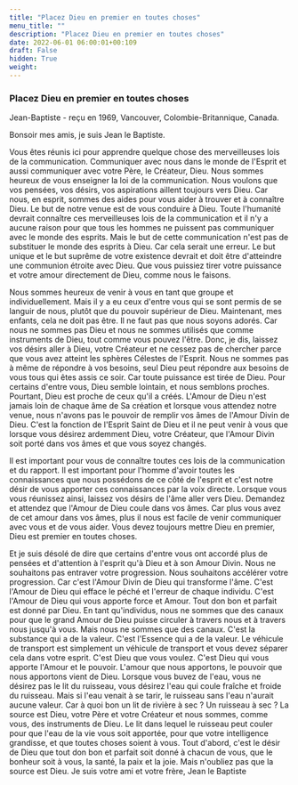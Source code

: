 ```yaml
---
title: "Placez Dieu en premier en toutes choses"
menu_title: ""
description: "Placez Dieu en premier en toutes choses"
date: 2022-06-01 06:00:01+00:109
draft: False
hidden: True
weight:
---
```

### Placez Dieu en premier en toutes choses

Jean-Baptiste - reçu en 1969, Vancouver, Colombie-Britannique, Canada.

Bonsoir mes amis, je suis Jean le Baptiste.

Vous êtes réunis ici pour apprendre quelque chose des merveilleuses lois de la communication. Communiquer avec nous dans le monde de l'Esprit et aussi communiquer avec votre Père, le Créateur, Dieu. Nous sommes heureux de vous enseigner la loi de la communication. Nous voulons que vos pensées, vos désirs, vos aspirations aillent toujours vers Dieu. Car nous, en esprit, sommes des aides pour vous aider à trouver et à connaître Dieu. Le but de notre venue est de vous conduire à Dieu. Toute l'humanité devrait connaître ces merveilleuses lois de la communication et il n'y a aucune raison pour que tous les hommes ne puissent pas communiquer avec le monde des esprits. Mais le but de cette communication n'est pas de substituer le monde des esprits à Dieu. Car cela serait une erreur. Le but unique et le but suprême de votre existence devrait et doit être d'atteindre une communion étroite avec Dieu. Que vous puissiez tirer votre puissance et votre amour directement de Dieu, comme nous le faisons. 

Nous sommes heureux de venir à vous en tant que groupe et individuellement. Mais il y a eu ceux d'entre vous qui se sont permis de se languir de nous, plutôt que du pouvoir supérieur de Dieu. Maintenant, mes enfants, cela ne doit pas être. Il ne faut pas que nous soyons adorés. Car nous ne sommes pas Dieu et nous ne sommes utilisés que comme instruments de Dieu, tout comme vous pouvez l'être. Donc, je dis, laissez vos désirs aller à Dieu, votre Créateur et ne cessez pas de chercher parce que vous avez atteint les sphères Célestes de l'Esprit. Nous ne sommes pas à même de répondre à vos besoins, seul Dieu peut répondre aux besoins de vous tous qui êtes assis ce soir. Car toute puissance est tirée de Dieu. Pour certains d'entre vous, Dieu semble lointain, et nous semblons proches. Pourtant, Dieu est proche de ceux qu'il a créés. L'Amour de Dieu n'est jamais loin de chaque âme de Sa création et lorsque vous attendez notre venue, nous n'avons pas le pouvoir de remplir vos âmes de l'Amour Divin de Dieu. C'est la fonction de l'Esprit Saint de Dieu et il ne peut venir à vous que lorsque vous désirez ardemment Dieu, votre Créateur, que l'Amour Divin soit porté dans vos âmes et que vous soyez changés.

Il est important pour vous de connaître toutes ces lois de la communication et du rapport. Il est important pour l'homme d'avoir toutes les connaissances que nous possédons de ce côté de l'esprit et c'est notre désir de vous apporter ces connaissances par la voix directe. Lorsque vous vous réunissez ainsi, laissez vos désirs de l'âme aller vers Dieu. Demandez et attendez que l'Amour de Dieu coule dans vos âmes. Car plus vous avez de cet amour dans vos âmes, plus il nous est facile de venir communiquer avec vous et de vous aider. Vous devez toujours mettre Dieu en premier, Dieu est premier en toutes choses.

Et je suis désolé de dire que certains d'entre vous ont accordé plus de pensées et d'attention à l'esprit qu'à Dieu et à son Amour Divin. Nous ne souhaitons pas entraver votre progression. Nous souhaitons accélérer votre progression. Car c'est l'Amour Divin de Dieu qui transforme l'âme. C'est l'Amour de Dieu qui efface le péché et l'erreur de chaque individu. C'est l'Amour de Dieu qui vous apporte force et Amour. Tout don bon et parfait est donné par Dieu. En tant qu'individus, nous ne sommes que des canaux pour que le grand Amour de Dieu puisse circuler à travers nous et à travers nous jusqu'à vous. Mais nous ne sommes que des canaux. C'est la substance qui a de la valeur. C'est l'Essence qui a de la valeur. Le véhicule de transport est simplement un véhicule de transport et vous devez séparer cela dans votre esprit. C'est Dieu que vous voulez. C'est Dieu qui vous apporte l'Amour et le pouvoir. L'amour que nous apportons, le pouvoir que nous apportons vient de Dieu. Lorsque vous buvez de l'eau, vous ne désirez pas le lit du ruisseau, vous désirez l'eau qui coule fraîche et froide du ruisseau. Mais si l'eau venait à se tarir, le ruisseau sans l'eau n'aurait aucune valeur. Car à quoi bon un lit de rivière à sec ? Un ruisseau à sec ? La source est Dieu, votre Père et votre Créateur et nous sommes, comme vous, des instruments de Dieu. Le lit dans lequel le ruisseau peut couler pour que l'eau de la vie vous soit apportée, pour que votre intelligence grandisse, et que toutes choses soient à vous. Tout d'abord, c'est le désir de Dieu que tout don bon et parfait soit donné à chacun de vous, que le bonheur soit à vous, la santé, la paix et la joie. Mais n'oubliez pas que la source est Dieu. Je suis votre ami et votre frère, Jean le Baptiste
